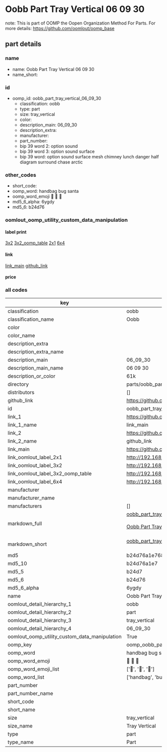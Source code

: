 # Oobb Part Tray Vertical 06 09 30  

note: This is part of OOMP the Oopen Organization Method For Parts. For more details: https://github.com/oomlout/oomp_base

##  part details





### name
* name: Oobb Part Tray Vertical 06 09 30
* name_short: 
### id
* oomp_id: oobb_part_tray_vertical_06_09_30
  * classification: oobb
  * type: part
  * size: tray_vertical
  * color: 
  * description_main: 06_09_30
  * description_extra: 
  * manufacturer: 
  * part_number: 
  * bip 39 word 2: option sound
  * bip 39 word 3: option sound surface
  * bip 39 word: option sound surface mesh chimney lunch danger half diagram surround chase arctic

### other_codes
* short_code: 
* oomp_word: handbag bug santa
* oomp_word_emoji :handbag: :bug: :santa:
* md5_6_alpha: 6ygdy
* md5_6: b24d76






### oomlout_oomp_utility_custom_data_manipulation
#### label print
[3x2](http://192.168.1.245:1112/?label=oomp%206ygdy)
[3x2_oomp_table](http://192.168.1.107:1112/?label=oomp%206ygdy)
[2x1](http://192.168.1.242:1112/?label=oomp%206ygdy)
[6x4](http://192.168.1.55:1112/?label=oomp%206ygdy)    

#### link

[link_main](https://github.com/oomlout/oomlout_oomp_current_version_messy/tree/main/parts/oobb_part_tray_vertical_06_09_30) [github_link](https://github.com/oomlout/oomlout_oomp_part_src/tree/main/parts/oobb_part_tray_vertical_06_09_30)                             

#### price







### all codes 
| key | value |  
| --- | --- |  
| classification | oobb |  
| classification_name | Oobb |  
| color |  |  
| color_name |  |  
| description_extra |  |  
| description_extra_name |  |  
| description_main | 06_09_30 |  
| description_main_name | 06 09 30 |  
| description_or_color | 61k |  
| directory | parts/oobb_part_tray_vertical_06_09_30 |  
| distributors | [] |  
| github_link | https://github.com/oomlout/oomlout_oomp_part_src/tree/main/parts/oobb_part_tray_vertical_06_09_30 |  
| id | oobb_part_tray_vertical_06_09_30 |  
| link_1 | https://github.com/oomlout/oomlout_oomp_current_version_messy/tree/main/parts/oobb_part_tray_vertical_06_09_30 |  
| link_1_name | link_main |  
| link_2 | https://github.com/oomlout/oomlout_oomp_part_src/tree/main/parts/oobb_part_tray_vertical_06_09_30 |  
| link_2_name | github_link |  
| link_main | https://github.com/oomlout/oomlout_oomp_current_version_messy/tree/main/parts/oobb_part_tray_vertical_06_09_30 |  
| link_oomlout_label_2x1 | http://192.168.1.242:1112/?label=oomp%206ygdy |  
| link_oomlout_label_3x2 | http://192.168.1.245:1112/?label=oomp%206ygdy |  
| link_oomlout_label_3x2_oomp_table | http://192.168.1.107:1112/?label=oomp%206ygdy |  
| link_oomlout_label_6x4 | http://192.168.1.55:1112/?label=oomp%206ygdy |  
| manufacturer |  |  
| manufacturer_name |  |  
| manufacturers | [] |  
| markdown_full | [oobb_part_tray_vertical_06_09_30](https://github.com/oomlout/oomlout_oomp_current_version_messy/tree/main/parts/oobb_part_tray_vertical_06_09_30)<br>[](https://github.com/oomlout/oomlout_oomp_current_version_messy/tree/main/parts/oobb_part_tray_vertical_06_09_30)<br>[Oobb Part Tray Vertical 06 09 30](https://github.com/oomlout/oomlout_oomp_current_version_messy/tree/main/parts/oobb_part_tray_vertical_06_09_30)<br><br> |  
| markdown_short | [oobb_part_tray_vertical_06_09_30](https://github.com/oomlout/oomlout_oomp_current_version_messy/tree/main/parts/oobb_part_tray_vertical_06_09_30)<br><br> |  
| md5 | b24d76a1e76866ee149408bdb473f4dd |  
| md5_10 | b24d76a1e7 |  
| md5_5 | b24d7 |  
| md5_6 | b24d76 |  
| md5_6_alpha | 6ygdy |  
| name | Oobb Part Tray Vertical 06 09 30 |  
| oomlout_detail_hierarchy_1 | oobb |  
| oomlout_detail_hierarchy_2 | part |  
| oomlout_detail_hierarchy_3 | tray_vertical |  
| oomlout_detail_hierarchy_4 | 06_09_30 |  
| oomlout_oomp_utility_custom_data_manipulation | True |  
| oomp_key | oomp_oobb_part_tray_vertical_06_09_30 |  
| oomp_word | handbag bug santa |  
| oomp_word_emoji | :handbag: :bug: :santa: |  
| oomp_word_emoji_list | [':handbag:', ':bug:', ':santa:'] |  
| oomp_word_list | ['handbag', 'bug', 'santa'] |  
| part_number |  |  
| part_number_name |  |  
| short_code |  |  
| short_name |  |  
| size | tray_vertical |  
| size_name | Tray Vertical |  
| type | part |  
| type_name | Part |  
